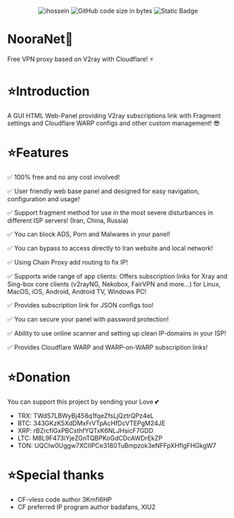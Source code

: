 <p align="center">
  <img src="https://camo.githubusercontent.com/620fe3bf9a0ff1fec8be16dcd95da0295cb3aaaa5bb026fe8650225d2f1e1f7a/68747470733a2f2f6b6f6d617265762e636f6d2f67687076632f3f757365726e616d653d69686f737365696e266c6162656c3d50726f66696c65253230766965777326636f6c6f723d306537356236267374796c653d666c6174" alt="ihossein" />
  <img alt="GitHub code size in bytes" src="https://img.shields.io/github/languages/code-size/ihossein/NooraNet">
  <img alt="Static Badge" src="https://img.shields.io/badge/Made_with_LOVE-In_Tehran-blue">

</p>


# NooraNet🌿
Free VPN proxy based on V2ray with Cloudflare! ⚡


# ⭐Introduction
A GUI HTML Web-Panel providing V2ray subscriptions link with Fragment settings and Cloudflare WARP configs and other custom management! 😎


# ⭐Features
✅ 100% free and no any cost involved!

✅ User friendly web base panel and designed for easy navigation, configuration and usage!

✅ Support fragment method for use in the most severe disturbances in different ISP servers! (Iran, China, Russia)

✅ You can block ADS, Porn and Malwares in your panel!

✅ You can bypass to access directly to Iran website and local network!

✅ Using Chain Proxy add routing to fix IP!

✅ Supports wide range of app clients: Offers subscription links for Xray and Sing-box core clients
(v2rayNG, Nekobox, FairVPN and more...) for Linux, MacOS, iOS, Android, Android TV, Windows PC!

✅ Provides subscription link for JSON configs too!

✅ You can secure your panel with password protection!

✅ Ability to use online scanner and setting up clean IP-domains in your ISP!

✅ Provides Cloudflare WARP and WARP-on-WARP subscription links!

# ⭐Donation
You can support this project by sending your Love 💕
* TRX: TWdS7LBWyBj458q1fqeZfsLjQztrQPz4eL
* BTC: 343GKzK5XdDMxFrVTpAcHfDcVTEPgM24JE
* XRP: rBZrcfiGxPBCsthfYQTxK6NLJHsicF7GDD
* LTC: M8L9F473iYjeZGnTQBPKoGdCDcAWDrEkZP
* TON: UQCIw0Uggw7XCIIPCe3180TuBmpzok3eNFFpXHflgFHGkgW7



# ⭐Special thanks
* CF-vless code author 3Kmfi6HP
* CF preferred IP program author badafans, XIU2
